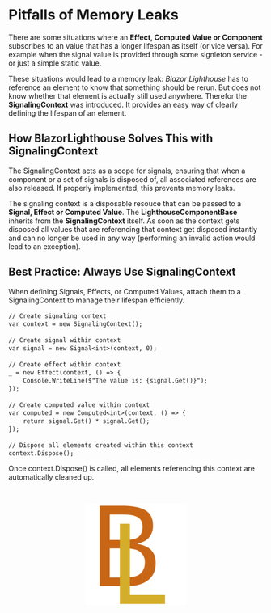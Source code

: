 # Pitfalls of Memory Leaks
There are some situations where an **Effect, Computed Value or Component** subscribes to an value that has a longer lifespan as itself (or vice versa). For example when the signal value is provided through some signleton service - or just a simple static value.

These situations would lead to a memory leak: *Blazor Lighthouse* has to reference an element to know that something should be rerun. But does not know whether that element is actually still used anywhere. Therefor the **SignalingContext** was introduced. It provides an easy way of clearly defining the lifespan of an element.

## How BlazorLighthouse Solves This with SignalingContext
The SignalingContext acts as a scope for signals, ensuring that when a component or a set of signals is disposed of, all associated references are also released. If properly implemented, this prevents memory leaks.

The signaling context is a disposable resouce that can be passed to a **Signal, Effect or Computed Value**. The **LighthouseComponentBase** inherits from the **SignalingContext** itself. As soon as the context gets disposed all values that are referencing that context get disposed instantly and can no longer be used in any way (performing an invalid action would lead to an exception).

## Best Practice: Always Use SignalingContext
When defining Signals, Effects, or Computed Values, attach them to a SignalingContext to manage their lifespan efficiently.

```
// Create signaling context
var context = new SignalingContext();

// Create signal within context
var signal = new Signal<int>(context, 0);

// Create effect within context
_ = new Effect(context, () => {
    Console.WriteLine($"The value is: {signal.Get()}");
});

// Create computed value within context
var computed = new Computed<int>(context, () => {
    return signal.Get() * signal.Get();
}); 

// Dispose all elements created within this context
context.Dispose();
```
Once context.Dispose() is called, all elements referencing this context are automatically cleaned up.

<br/>
<p align="center">
    <img src="../img/logo.svg" width="200px" alt="Logo">
</p>